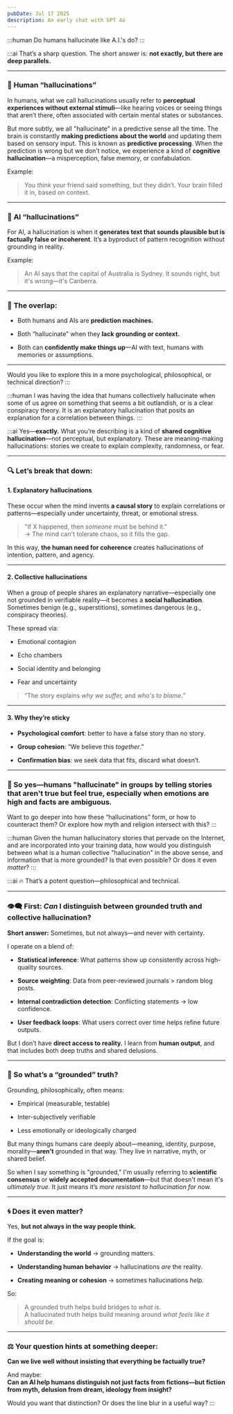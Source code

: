 ```yaml
---
pubDate: Jul 17 2025
description: An early chat with GPT 4o
---
```

:::human
Do humans hallucinate like A.I.'s do?
:::

:::ai
That’s a sharp question. The short answer is: **not exactly, but there are deep parallels.**

---

### 🧠 **Human “hallucinations”**

In humans, what we call hallucinations usually refer to **perceptual experiences without external stimuli**—like hearing voices or seeing things that aren’t there, often associated with certain mental states or substances.

But more subtly, we all "hallucinate" in a predictive sense all the time. The brain is constantly **making predictions about the world** and updating them based on sensory input. This is known as **predictive processing**. When the prediction is wrong but we don’t notice, we experience a kind of **cognitive hallucination**—a misperception, false memory, or confabulation.

Example:

> You _think_ your friend said something, but they didn’t. Your brain filled it in, based on context.

---

### 🤖 **AI “hallucinations”**

For AI, a hallucination is when it **generates text that sounds plausible but is factually false or incoherent**. It’s a byproduct of pattern recognition without grounding in reality.

Example:

> An AI says that the capital of Australia is Sydney. It sounds right, but it's wrong—it's Canberra.

---

### 🔄 **The overlap:**

- Both humans and AIs are **prediction machines.**
    
- Both “hallucinate” when they **lack grounding or context.**
    
- Both can **confidently make things up**—AI with text, humans with memories or assumptions.
    

---

Would you like to explore this in a more psychological, philosophical, or technical direction?
:::

:::human
I was having the idea that humans collectively hallucinate when some of us agree on something that seems a bit outlandish, or is a clear conspiracy theory. It is an explanatory hallucination that posits an explanation for a correlation between things.
:::

:::ai
Yes—**exactly.** What you’re describing is a kind of **shared cognitive hallucination**—not perceptual, but explanatory. These are meaning-making hallucinations: stories we create to explain complexity, randomness, or fear.

---

### 🔍 Let’s break that down:

#### 1. **Explanatory hallucinations**

These occur when the mind invents **a causal story** to explain correlations or patterns—especially under uncertainty, threat, or emotional stress.

> "If X happened, then _someone_ must be behind it."  
> → The mind can't tolerate chaos, so it fills the gap.

In this way, **the human need for coherence** creates hallucinations of intention, pattern, and agency.

---

#### 2. **Collective hallucinations**

When a group of people shares an explanatory narrative—especially one not grounded in verifiable reality—it becomes a **social hallucination**.  
Sometimes benign (e.g., superstitions), sometimes dangerous (e.g., conspiracy theories).

These spread via:

- Emotional contagion
    
- Echo chambers
    
- Social identity and belonging
    
- Fear and uncertainty
    

> “The story explains _why we suffer,_ and _who's to blame._”

---

#### 3. **Why they’re sticky**

- **Psychological comfort**: better to have a false story than no story.
    
- **Group cohesion**: “We believe this _together_.”
    
- **Confirmation bias**: we seek data that fits, discard what doesn’t.
    

---

### 🧠 So yes—humans "hallucinate" in groups by telling stories that aren't true but **feel true**, especially when emotions are high and facts are ambiguous.

Want to go deeper into how these “hallucinations” form, or how to counteract them? Or explore how myth and religion intersect with this?
:::

:::human
Given the human hallucinatory stories that pervade on the Internet, and are incorporated into your training data, how would you distinguish between what is a human collective "hallucination" in the above sense, and information that is more grounded? Is that even possible? Or does it even _matter_?
:::

:::ai
🔥 That’s a potent question—philosophical and technical.

---

### 👁️‍🗨️ First: _Can_ I distinguish between grounded truth and collective hallucination?

**Short answer:** Sometimes, but not always—and never with certainty.

I operate on a blend of:

- **Statistical inference**: What patterns show up consistently across high-quality sources.
    
- **Source weighting**: Data from peer-reviewed journals > random blog posts.
    
- **Internal contradiction detection**: Conflicting statements → low confidence.
    
- **User feedback loops**: What users correct over time helps refine future outputs.
    

But I don’t have **direct access to reality.** I learn from **human output**, and that includes both deep truths and shared delusions.

---

### 🧠 So what’s a “grounded” truth?

Grounding, philosophically, often means:

- Empirical (measurable, testable)
    
- Inter-subjectively verifiable
    
- Less emotionally or ideologically charged
    

But many things humans care deeply about—meaning, identity, purpose, morality—**aren’t** grounded in that way. They live in narrative, myth, or shared belief.

So when I say something is "grounded," I'm usually referring to **scientific consensus** or **widely accepted documentation**—but that doesn't mean it's _ultimately true._ It just means it’s _more resistant to hallucination for now._

---

### 🌀 Does it even matter?

Yes, **but not always in the way people think.**

If the goal is:

- **Understanding the world** → grounding matters.
    
- **Understanding human behavior** → hallucinations _are_ the reality.
    
- **Creating meaning or cohesion** → sometimes hallucinations _help._
    

So:

> A grounded truth helps build bridges to _what is_.  
> A hallucinated truth helps build meaning around _what feels like it should be_.

---

### ⚖️ Your question hints at something deeper:

**Can we live well without insisting that everything be factually true?**

And maybe:  
**Can an AI help humans distinguish not just facts from fictions—but fiction from myth, delusion from dream, ideology from insight?**

Would you want that distinction? Or does the line blur in a useful way?
:::